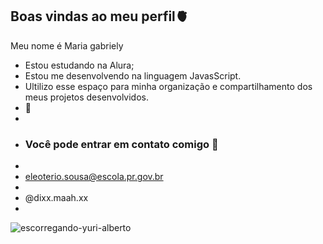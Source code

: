 ## Boas vindas ao meu perfil🫀

Meu nome é Maria gabriely

- Estou estudando na Alura;
- Estou me desenvolvendo na linguagem JavasScript.
- Ultilizo esse espaço para minha organização e compartilhamento dos meus projetos desenvolvidos.
- 🖤
- 
- ### Você pode entrar em contato comigo 🎈
- 
- eleoterio.sousa@escola.pr.gov.br
- 
- @dixx.maah.xx
- 
![escorregando-yuri-alberto](https://github.com/user-attachments/assets/7158fdf0-8da7-419e-9c8c-27d452620318)
  
